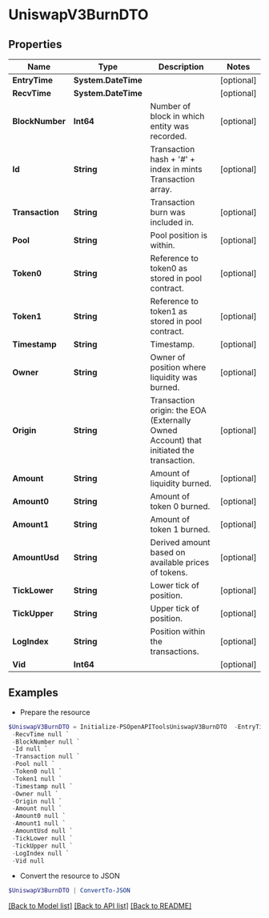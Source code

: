 # UniswapV3BurnDTO
## Properties

Name | Type | Description | Notes
------------ | ------------- | ------------- | -------------
**EntryTime** | **System.DateTime** |  | [optional] 
**RecvTime** | **System.DateTime** |  | [optional] 
**BlockNumber** | **Int64** | Number of block in which entity was recorded. | [optional] 
**Id** | **String** | Transaction hash + &#39;#&#39; + index in mints Transaction array. | [optional] 
**Transaction** | **String** | Transaction burn was included in. | [optional] 
**Pool** | **String** | Pool position is within. | [optional] 
**Token0** | **String** | Reference to token0 as stored in pool contract. | [optional] 
**Token1** | **String** | Reference to token1 as stored in pool contract. | [optional] 
**Timestamp** | **String** | Timestamp. | [optional] 
**Owner** | **String** | Owner of position where liquidity was burned. | [optional] 
**Origin** | **String** | Transaction origin: the EOA (Externally Owned Account) that initiated the transaction. | [optional] 
**Amount** | **String** | Amount of liquidity burned. | [optional] 
**Amount0** | **String** | Amount of token 0 burned. | [optional] 
**Amount1** | **String** | Amount of token 1 burned. | [optional] 
**AmountUsd** | **String** | Derived amount based on available prices of tokens. | [optional] 
**TickLower** | **String** | Lower tick of position. | [optional] 
**TickUpper** | **String** | Upper tick of position. | [optional] 
**LogIndex** | **String** | Position within the transactions. | [optional] 
**Vid** | **Int64** |  | [optional] 

## Examples

- Prepare the resource
```powershell
$UniswapV3BurnDTO = Initialize-PSOpenAPIToolsUniswapV3BurnDTO  -EntryTime null `
 -RecvTime null `
 -BlockNumber null `
 -Id null `
 -Transaction null `
 -Pool null `
 -Token0 null `
 -Token1 null `
 -Timestamp null `
 -Owner null `
 -Origin null `
 -Amount null `
 -Amount0 null `
 -Amount1 null `
 -AmountUsd null `
 -TickLower null `
 -TickUpper null `
 -LogIndex null `
 -Vid null
```

- Convert the resource to JSON
```powershell
$UniswapV3BurnDTO | ConvertTo-JSON
```

[[Back to Model list]](../README.md#documentation-for-models) [[Back to API list]](../README.md#documentation-for-api-endpoints) [[Back to README]](../README.md)

